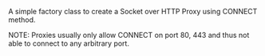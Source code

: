 A simple factory class to create a Socket over HTTP Proxy using CONNECT method.

NOTE: Proxies usually only allow CONNECT on port 80, 443 and thus not able to connect to any arbitrary port.